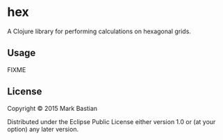 # hex

A Clojure library for performing calculations on hexagonal grids.

## Usage

FIXME

## License

Copyright © 2015 Mark Bastian

Distributed under the Eclipse Public License either version 1.0 or (at
your option) any later version.
